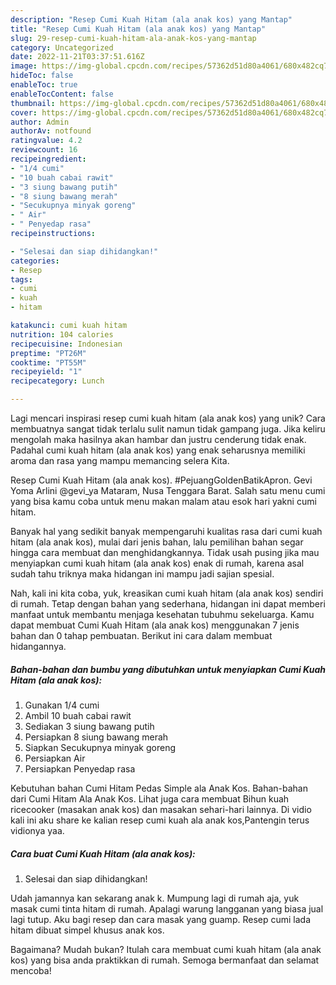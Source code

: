```yaml
---
description: "Resep Cumi Kuah Hitam (ala anak kos) yang Mantap"
title: "Resep Cumi Kuah Hitam (ala anak kos) yang Mantap"
slug: 29-resep-cumi-kuah-hitam-ala-anak-kos-yang-mantap
category: Uncategorized
date: 2022-11-21T03:37:51.616Z
image: https://img-global.cpcdn.com/recipes/57362d51d80a4061/680x482cq70/cumi-kuah-hitam-ala-anak-kos-foto-resep-utama.jpg
hideToc: false
enableToc: true
enableTocContent: false
thumbnail: https://img-global.cpcdn.com/recipes/57362d51d80a4061/680x482cq70/cumi-kuah-hitam-ala-anak-kos-foto-resep-utama.jpg
cover: https://img-global.cpcdn.com/recipes/57362d51d80a4061/680x482cq70/cumi-kuah-hitam-ala-anak-kos-foto-resep-utama.jpg
author: Admin
authorAv: notfound
ratingvalue: 4.2
reviewcount: 16
recipeingredient:
- "1/4 cumi"
- "10 buah cabai rawit"
- "3 siung bawang putih"
- "8 siung bawang merah"
- "Secukupnya minyak goreng"
- " Air"
- " Penyedap rasa"
recipeinstructions:

- "Selesai dan siap dihidangkan!"
categories:
- Resep
tags:
- cumi
- kuah
- hitam

katakunci: cumi kuah hitam 
nutrition: 104 calories
recipecuisine: Indonesian
preptime: "PT26M"
cooktime: "PT55M"
recipeyield: "1"
recipecategory: Lunch

---
```





Lagi mencari inspirasi resep cumi kuah hitam (ala anak kos) yang unik? Cara membuatnya sangat tidak terlalu sulit namun tidak gampang juga. Jika keliru mengolah maka hasilnya akan hambar dan justru cenderung tidak enak. Padahal cumi kuah hitam (ala anak kos) yang enak seharusnya memiliki aroma dan rasa yang mampu memancing selera Kita.





Resep Cumi Kuah Hitam (ala anak kos). #PejuangGoldenBatikApron. Gevi Yoma Arlini @gevi_ya Mataram, Nusa Tenggara Barat. Salah satu menu cumi yang bisa kamu coba untuk menu makan malam atau esok hari yakni cumi hitam.

Banyak hal yang sedikit banyak mempengaruhi kualitas rasa dari cumi kuah hitam (ala anak kos), mulai dari jenis bahan, lalu pemilihan bahan segar hingga cara membuat dan menghidangkannya. Tidak usah pusing jika mau menyiapkan cumi kuah hitam (ala anak kos) enak di rumah, karena asal sudah tahu triknya maka hidangan ini mampu jadi sajian spesial.






Nah, kali ini kita coba, yuk, kreasikan cumi kuah hitam (ala anak kos) sendiri di rumah. Tetap dengan bahan yang sederhana, hidangan ini dapat memberi manfaat untuk membantu menjaga kesehatan tubuhmu sekeluarga. Kamu dapat membuat Cumi Kuah Hitam (ala anak kos) menggunakan 7 jenis bahan dan 0 tahap pembuatan. Berikut ini cara dalam membuat hidangannya.

<!--inarticleads1-->

##### Bahan-bahan dan bumbu yang dibutuhkan untuk menyiapkan Cumi Kuah Hitam (ala anak kos):

1. Gunakan 1/4 cumi
1. Ambil 10 buah cabai rawit
1. Sediakan 3 siung bawang putih
1. Persiapkan 8 siung bawang merah
1. Siapkan Secukupnya minyak goreng
1. Persiapkan  Air
1. Persiapkan  Penyedap rasa


Kebutuhan bahan Cumi Hitam Pedas Simple ala Anak Kos. Bahan-bahan dari Cumi Hitam Ala Anak Kos. Lihat juga cara membuat Bihun kuah ricecooker (masakan anak kos) dan masakan sehari-hari lainnya. Di vidio kali ini aku share ke kalian resep cumi kuah ala anak kos,Pantengin terus vidionya yaa. 

<!--inarticleads2-->

##### Cara buat Cumi Kuah Hitam (ala anak kos):


1. Selesai dan siap dihidangkan!

Udah jamannya kan sekarang anak k. Mumpung lagi di rumah aja, yuk masak cumi tinta hitam di rumah. Apalagi warung langganan yang biasa jual lagi tutup. Aku bagi resep dan cara masak yang guamp. Resep cumi lada hitam dibuat simpel khusus anak kos. 

Bagaimana? Mudah bukan? Itulah cara membuat cumi kuah hitam (ala anak kos) yang bisa anda praktikkan di rumah. Semoga bermanfaat dan selamat mencoba!

